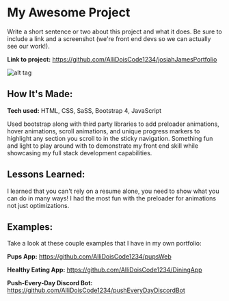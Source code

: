 # My Awesome Project

Write a short sentence or two about this project and what it does. Be sure to include a link and a screenshot (we're front end devs so we can actually see our work!).

**Link to project:** https://github.com/AlliDoisCode1234/josiahJamesPortfolio

![alt tag](https://i.imgur.com/gwPgxGh.png)

## How It's Made:

**Tech used:** HTML, CSS, SaSS, Bootstrap 4, JavaScript

Used bootstrap along with third party libraries to add preloader animations, hover animations, scroll animations, and unique progress markers to highlight any section you scroll to in the sticky navigation. Something fun and light to play around with to demonstrate my front end skill while showcasing my full stack development capabilities.

## Lessons Learned:

I learned that you can't rely on a resume alone, you need to show what you can do in many ways! I had the most fun with the preloader for animations not just optimizations.

## Examples:

Take a look at these couple examples that I have in my own portfolio:

**Pups App:** https://github.com/AlliDoisCode1234/pupsWeb

**Healthy Eating App:** https://github.com/AlliDoisCode1234/DiningApp

**Push-Every-Day Discord Bot:** https://github.com/AlliDoisCode1234/pushEveryDayDiscordBot
